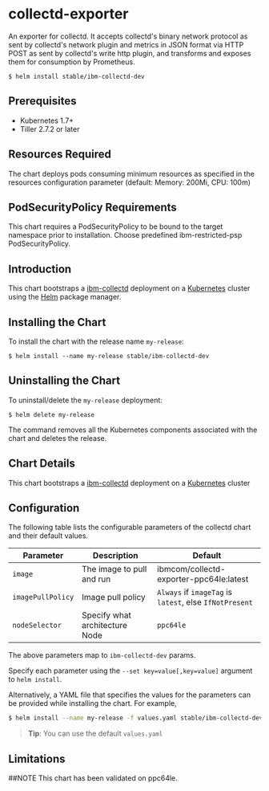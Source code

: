 # collectd-exporter

An exporter for collectd. It accepts collectd's binary network protocol as sent by collectd's network plugin and metrics in JSON format via HTTP POST as sent by collectd's write http plugin, and transforms and exposes them for consumption by Prometheus.

```console
$ helm install stable/ibm-collectd-dev
```
## Prerequisites

- Kubernetes 1.7+ 
- Tiller 2.7.2 or later

## Resources Required
The chart deploys pods consuming minimum resources as specified in the resources configuration parameter (default: Memory: 200Mi, CPU: 100m)

## PodSecurityPolicy Requirements
This chart requires a PodSecurityPolicy to be bound to the target namespace prior to installation. Choose predefined ibm-restricted-psp PodSecurityPolicy.

## Introduction

This chart bootstraps a [ibm-collectd](https://hub.docker.com/r/ibmcom/collectd-exporter-ppc64le/) deployment on a [Kubernetes](http://kubernetes.io) cluster using the [Helm](https://helm.sh) package manager.


## Installing the Chart

To install the chart with the release name `my-release`:

```console
$ helm install --name my-release stable/ibm-collectd-dev
```

## Uninstalling the Chart

To uninstall/delete the `my-release` deployment:

```console
$ helm delete my-release
```

The command removes all the Kubernetes components associated with the chart and deletes the release.

## Chart Details
This chart bootstraps a [ibm-collectd](https://hub.docker.com/r/ibmcom/collectd-exporter-ppc64le/) deployment on a [Kubernetes](http://kubernetes.io) cluster


## Configuration

The following table lists the configurable parameters of the collectd chart and their default values.

|      Parameter            |          Description            |                         Default                         |
|---------------------------|---------------------------------|---------------------------------------------------------|
| `image`                   | The image to pull and run       | ibmcom/collectd-exporter-ppc64le:latest                 |
| `imagePullPolicy`         | Image pull policy               | `Always` if `imageTag` is `latest`, else `IfNotPresent` |
| `nodeSelector`            | Specify what architecture Node  | `ppc64le`                                               |


The above parameters map to `ibm-collectd-dev` params.

Specify each parameter using the `--set key=value[,key=value]` argument to `helm install`. 

Alternatively, a YAML file that specifies the values for the parameters can be provided while installing the chart. For example,

```bash
$ helm install --name my-release -f values.yaml stable/ibm-collectd-dev
```

> **Tip**: You can use the default `values.yaml`

## Limitations

##NOTE
This chart has been validated on ppc64le.

